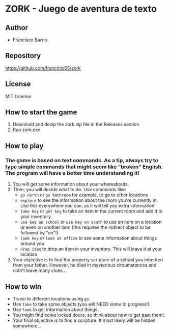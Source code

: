 # ZORK - Juego de aventura de texto

## Author
- Francisco Barrio

## Repository
https://github.com/franchito55/zork

## License
MIT License

## How to start the game
1. Download and dezip the zork.zip file in the Releases section
2. Run zork.exe

## How to play
### The game is based on text commands. As a tip, always try to type simple commands that might seem like "broken" English. The program will have a better time understanding it!
1. You will get some information about your whereabouts
2. Then, you will decide what to do. Use commands like:
   - `go north` or `go bathroom` for example, to go to other locations
   - `explore` to see the information about the room you're currently in. Use this everywhere you can, as it will tell you extra information!
   - `take key` or `get key` to take an item in the current room and add it to your inventory
   - `use key on school` or `use key on south` to use an item on a location or even on another item (this requires the indirect object to be followed by "on"!)
   - `look key` or `look at office` to see some information about things around you
   - `drop item` to drop an item in your inventory. This will leave it at your location
3. Your objective is to find the property scripture of a school you inherited from your father. However, he died in mysterious circumstances and didn't leave many clues...

## How to win
- Travel to different locations using `go`.
- Use `take` to take some objects (you will NEED some to progress!).
- Use `look` to get information about things.
- You might find some locked doors, so think about how to get past them!.
- Your final objective is to find a scripture. It most likely will be hidden somewhere...